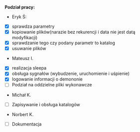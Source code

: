 **Podział pracy:**
- Eryk Ś:
- [x] sprawdza parametry 
- [x] kopiowanie plików(narazie bez rekurencji i data nie jest datą modyfikacji) 
- [x] sprawdzanie tego czy podany parametr to katalog
- [x] usuwanie plików

- Mateusz I.
- [x] realizacja sleepa 
- [x] obsługa sygnałów (wybudzenie, uruchomienie i uśpienie) 
- [x] logowanie informacji o demononie
- [ ] Podział na oddzielne pliki wykonawcze
     
-  Michał K.
- [ ]  Zapisywanie i obsługa katalogów
 
-  Norbert K.
- [ ] Dokumentacja
